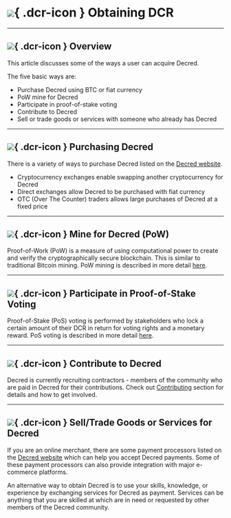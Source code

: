 # ![](../img/dcr-icons/ObtainingDecred.svg){ .dcr-icon } Obtaining DCR

---

## ![](../img/dcr-icons/Info.svg){ .dcr-icon } Overview

This article discusses some of the ways a user can acquire Decred.

The five basic ways are:

* Purchase Decred using BTC or fiat currency
* PoW mine for Decred
* Participate in proof-of-stake voting
* Contribute to Decred
* Sell or trade goods or services with someone who already has Decred

---

## ![](../img/dcr-icons/PurchasingDCR.svg){ .dcr-icon } Purchasing Decred

There is a variety of ways to purchase Decred listed on the [Decred website](https://decred.org/exchanges/).

* Cryptocurrency exchanges enable swapping another cryptocurrency for Decred
* Direct exchanges allow Decred to be purchased with fiat currency
* OTC (Over The Counter) traders allows large purchases of Decred at a fixed price

---

## ![](../img/dcr-icons/PoWMine.svg){ .dcr-icon } Mine for Decred (PoW)

Proof-of-Work (PoW) is a measure of using computational power to create and verify the cryptographically secure blockchain.  This is similar to traditional Bitcoin mining. PoW mining is described in more detail [here](../mining/overview.md).

---

## ![](../img/dcr-icons/TicketVoted.svg){ .dcr-icon } Participate in Proof-of-Stake Voting

Proof-of-Stake (PoS) voting is performed by stakeholders who lock a certain amount of their DCR in return for voting rights and a monetary reward. PoS voting is described in more detail [here](../proof-of-stake/overview.md).

---

## ![](../img/dcr-icons/Credits.svg){ .dcr-icon } Contribute to Decred

Decred is currently recruiting contractors - members of the community who are paid in Decred for their contributions. Check out [Contributing](../contributing/overview.md) section for details and how to get involved.

---

## ![](../img/dcr-icons/SellGoods.svg){ .dcr-icon } Sell/Trade Goods or Services for Decred

If you are an online merchant, there are some payment processors listed on the [Decred website](https://decred.org/exchanges/) which can help you accept Decred payments. Some of these payment processors can also provide integration with major e-commerce platforms.

An alternative way to obtain Decred is to use your skills, knowledge, or experience by exchanging services for Decred as payment.  Services can be anything that you are skilled at which are in need or requested by other members of the Decred community.
